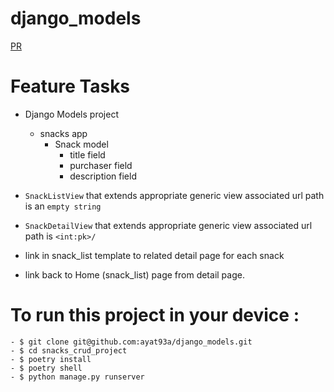 # django_models
[PR](https://github.com/ayat93a/django_models)

# Feature Tasks
- Django Models project
    - snacks app
        - Snack model
            - title field
            - purchaser field
            - description field
- `SnackListView` that extends appropriate generic view associated url path is an `empty string`

- `SnackDetailView` that extends appropriate generic view associated url path is `<int:pk>/`

- link in snack_list template to related detail page for each snack
-  link back to Home (snack_list) page from detail page.

# To run this project in your device :
```
- $ git clone git@github.com:ayat93a/django_models.git
- $ cd snacks_crud_project
- $ poetry install
- $ poetry shell
- $ python manage.py runserver
```